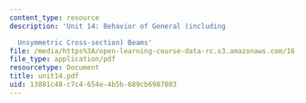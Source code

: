 ```yaml
---
content_type: resource
description: 'Unit 14: Behavior of General (including

  Unsymmetric Cross-section) Beams'
file: /media/https%3A/open-learning-course-data-rc.s3.amazonaws.com/16-20-structural-mechanics-fall-2002/13881c48c7c4654e4b5b689cb6987803_unit14.pdf
file_type: application/pdf
resourcetype: Document
title: unit14.pdf
uid: 13881c48-c7c4-654e-4b5b-689cb6987803
---
```

